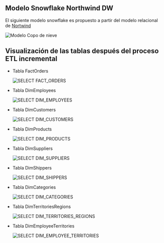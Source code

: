 ## Modelo Snowflake Northwind DW
El siguiente modelo snowflake es propuesto a partir del modelo relacional de [Nortwind](https://gist.github.com/jmalarcon/e98d20735d17b3160766c041060d1902)

![Modelo Copo de nieve](https://github.com/Renzo1818/ETL-NORTHWIND/assets/93232895/a8b4ed78-b4c5-4189-b618-73ae1e477b80)

## Visualización de las tablas después del proceso ETL incremental
- Tabla FactOrders

  ![SELECT FACT_ORDERS](https://github.com/Renzo1818/ETL-NORTHWIND/assets/93232895/ecb7e197-d07a-4073-b280-29dcd9d7c291)

- Tabla DimEmployees

  ![SELECT DIM_EMPLOYEES](https://github.com/Renzo1818/ETL-NORTHWIND/assets/93232895/bf533f82-e2f3-414a-bd58-d2f4f09caba7)

- Tabla DimCustomers

  ![SELECT DIM_CUSTOMERS](https://github.com/Renzo1818/ETL-NORTHWIND/assets/93232895/d7f025f6-212b-421a-bce0-553ae3e7aa3d)

- Tabla DimProducts

  ![SELECT DIM_PRODUCTS](https://github.com/Renzo1818/ETL-NORTHWIND/assets/93232895/674b668d-8a89-4bb7-9b8f-44e5f0bd1e77)
  
- Tabla DimSuppliers

  ![SELECT DIM_SUPPLIERS](https://github.com/Renzo1818/ETL-NORTHWIND/assets/93232895/1e5fd663-4099-442c-b911-e2d3a5bdc4a4)

- Tabla DimShippers

  ![SELECT DIM_SHIPPERS](https://github.com/Renzo1818/ETL-NORTHWIND/assets/93232895/8a164498-710b-4e7c-acab-20dec83314f4)

- Tabla DimCategories

  ![SELECT DIM_CATEGORIES](https://github.com/Renzo1818/ETL-NORTHWIND/assets/93232895/f90900e1-8316-4a79-b78c-69e559374f39)

- Tabla DimTerritoriesRegions

  ![SELECT DIM_TERRITORIES_REGIONS](https://github.com/Renzo1818/ETL-NORTHWIND/assets/93232895/9c71a0c9-2671-4b70-9a64-9a041dd311e3)

- Tabla DimEmployeeTerritories

  ![SELECT DIM_EMPLOYEE_TERRITORIES](https://github.com/Renzo1818/ETL-NORTHWIND/assets/93232895/7549d944-99d5-45e8-8a73-daa28731d4b1)
